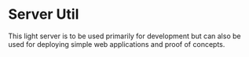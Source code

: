 # Server Util

This light server is to be used primarily for development but can also be used for deploying simple web applications and proof of concepts.